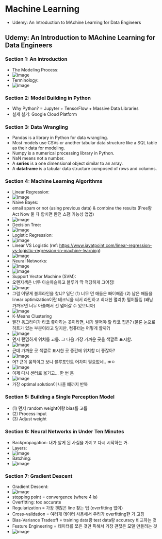 # Machine Learning

- Udemy: An Introduction to MAchine Learning for Data Engineers

## Udemy: An Introduction to MAchine Learning for Data Engineers

### Section 1: An Introduction
- The Modeling Process: 
- ![image](https://user-images.githubusercontent.com/68700599/117920525-9c3c7f80-b2b4-11eb-9290-d062962f9759.png)
- Terminology:
- ![image](https://user-images.githubusercontent.com/68700599/117920640-d86fe000-b2b4-11eb-82ae-0439bbfdc993.png)

### Section 2: Model Building in Python
- Why Python? = Jupyter + TensorFlow + Massive Data Libraries
- 실제 실기: Google Cloud Platform

### Section 3: Data Wrangling
- Pandas is a library in Python for data wrangling. 
- Most models use CSVs or another tabular data structure like a SQL table as their data for modeling. 
- Numpy is a numerical processing library in Python. 
- NaN means not a number. 
- A **series** is a one dimensional object similar to an array. 
- A **dataframe** is a tabular data structure composed of rows and columns. 

### Section 4: Machine Learning Algorithms
- Linear Regression:
- ![image](https://user-images.githubusercontent.com/68700599/117921705-d149d180-b2b6-11eb-9d36-0cd991ca1b16.png)
- Naive Bayes:
- email spam or not (using previous data) & combine the results (Free랑 Act Now 둘 다 합치면 완전 스팸 가능성 업업)
- ![image](https://user-images.githubusercontent.com/68700599/117921820-06562400-b2b7-11eb-86f1-ac594fd3b5fb.png)
- Decision Tree:
- ![image](https://user-images.githubusercontent.com/68700599/117921933-3bfb0d00-b2b7-11eb-96eb-9a0750c3e1dd.png)
- Logistic Regression:
- ![image](https://user-images.githubusercontent.com/68700599/117922026-65b43400-b2b7-11eb-93d9-82b6f576cc20.png)
- Linear VS Logistic (ref: https://www.javatpoint.com/linear-regression-vs-logistic-regression-in-machine-learning)
- ![image](https://user-images.githubusercontent.com/68700599/117922082-87152000-b2b7-11eb-8f70-2d52d1480b84.png)
- Neural Networks:
- ![image](https://user-images.githubusercontent.com/68700599/117922250-c8a5cb00-b2b7-11eb-9033-faa15dba89ad.png)
- ![image](https://user-images.githubusercontent.com/68700599/117922207-bc217280-b2b7-11eb-86a6-0230be0edcee.png)
- Support Vector Machine (SVM):
- 오렌지색은 너무 아슬아슬하고 블루가 딱 적당하게 그어짐!
- ![image](https://user-images.githubusercontent.com/68700599/117922327-e5420300-b2b7-11eb-892d-2de6678266d2.png)
- 그럼 어떻게 블루라인을 찾냐? 일단 (1) 너무 먼 애들은 빠이해줌 (2) 남은 애들을 linear optimization이란 테크닉을 써서 라인하고 최대한 멀리(!) 떨어뜰임 (왜냠 가까우면 너무 아슬해서 선 넘어갈 수 있으니까)
- ![image](https://user-images.githubusercontent.com/68700599/117922435-13274780-b2b8-11eb-8520-39880212f3cf.png)
- K-Means Clustering
- 빨간 동그라미가 타코 좋아하는 곳이라면, 내가 열어야 할 타코 집은? (물론 눈으로 하트가 있는 부분이라고 알지만, 컴퓨터는 어떻게 할까?)
- ![image](https://user-images.githubusercontent.com/68700599/117922850-b24c3f00-b2b8-11eb-8e4b-059c95f282b5.png)
- 먼저 랜덤하게 위치를 고름. 그 다음 가장 가까운 곳을 색깔로 표시함.
- ![image](https://user-images.githubusercontent.com/68700599/117922956-df98ed00-b2b8-11eb-822f-26f8c4e0b16e.png)
- 근데 가까운 곳 색깔로 표시한 곳 중간에 위치함 더 좋잖아?
- ![image](https://user-images.githubusercontent.com/68700599/117923036-0820e700-b2b9-11eb-85e5-edfa212628c2.png)
- 어? 근데 움직이고 보니 블루포인트 어차피 필요없네.. ㅃㅇ
- ![image](https://user-images.githubusercontent.com/68700599/117923080-15d66c80-b2b9-11eb-8b0d-241e24db1593.png)
- 이제 다시 센터로 옮기고... 한 번 봄
- ![image](https://user-images.githubusercontent.com/68700599/117923126-22f35b80-b2b9-11eb-9369-6840e8139452.png)
- 가장 optimal solution이 나올 떄까지 반복

### Section 5: Building a Single Perception Model
- (1) 먼저 random weight이랑 bias를 고름
- (2) Process input
- (3) Adjust weight

### Section 6: Neural Networks in Under Ten Minutes
- Backpropagation: 내가 알게 된 사실을 가지고 다시 시작하는 거. 
- Layers: 
- ![image](https://user-images.githubusercontent.com/68700599/118146184-f7b15f00-b3d3-11eb-8e3f-8ef3965f2618.png)
- Batching: 
- ![image](https://user-images.githubusercontent.com/68700599/118146524-4fe86100-b3d4-11eb-985d-0f1573db875e.png)

### Section 7: Gradient Descent
- Gradient Descent:
- ![image](https://user-images.githubusercontent.com/68700599/118146911-aeadda80-b3d4-11eb-9688-25e38770e933.png)
- stopping point = convergence (where 4 is)
- Overfitting: too accurate
- Regularization = 가장 괜찮은 line 찾는 법 (overfitting 없이)
- Cross-validation = 여러개 데이터 사용해서 우리가 overfitting한 거 고침
- Bias-Variance Tradeoff = training data랑 test data랑 accuracy 비교하는 것
- Feature Engineering = 데이터를 쪼은 것만 픽해서 가장 괜찮은 모델 만들려는 것
- ![image](https://user-images.githubusercontent.com/68700599/118147448-33005d80-b3d5-11eb-8b0a-3056d19c0bea.png)


